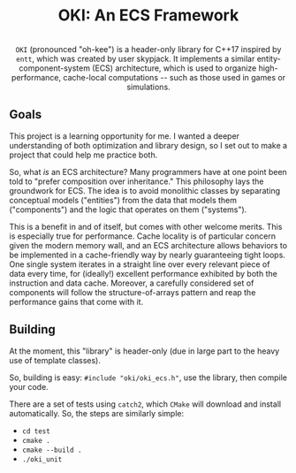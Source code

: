 <div align="center">

# OKI: An ECS Framework
</br>
<code>OKI</code> (pronounced "oh-kee") is a header-only library for C++17 inspired by <code>entt</code>, which was created by user skypjack. It implements a similar entity-component-system (ECS) architecture, which is used to organize high-performance, cache-local computations -- such as those used in games or simulations.
</div>

## Goals

This project is a learning opportunity for me. I wanted a deeper understanding of both optimization and library design, so I set out to make a project that could help me practice both.

So, what *is* an ECS architecture? Many programmers have at one point been told to "prefer composition over inheritance." This philosophy lays the groundwork for ECS. The idea is to avoid monolithic classes by separating conceptual models ("entities") from the data that models them ("components") and the logic that operates on them ("systems").

This is a benefit in and of itself, but comes with other welcome merits. This is especially true for performance. Cache locality is of particular concern given the modern memory wall, and an ECS architecture allows behaviors to be implemented in a cache-friendly way by nearly guaranteeing tight loops. One single system iterates in a straight line over every relevant piece of data every time, for (ideally!) excellent performance exhibited by both the instruction and data cache. Moreover, a carefully considered set of components will follow the structure-of-arrays pattern and reap the performance gains that come with it.

## Building

At the moment, this "library" is header-only (due in large part to the heavy use of template classes). 

So, building is easy: `#include "oki/oki_ecs.h"`, use the library, then compile your code.

There are a set of tests using `catch2`, which `CMake` will download and install automatically. So, the steps are similarly simple:
- `cd test`
- `cmake .`
- `cmake --build .`
- `./oki_unit`
